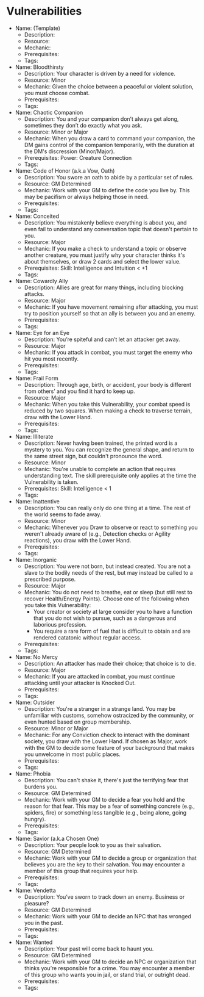 # Vulnerabilities

- Name: (Template)
   - Description:
   - Resource:
   - Mechanic:
   - Prerequisites:
   - Tags:
- Name: Bloodthirsty
   - Description: Your character is driven by a need for violence.
   - Resource: Minor
   - Mechanic: Given the choice between a peaceful or violent solution, you must choose
     combat.
   - Prerequisites:
   - Tags:
- Name: Chaotic Companion
   - Description: You and your companion don’t always get along, sometimes they don’t do
     exactly what you ask.
   - Resource: Minor or Major
   - Mechanic: When you draw a card to command your companion, the DM gains control of
     the companion temporarily, with the duration at the DM's discression (Minor/Major).
   - Prerequisites: Power: Creature Connection
   - Tags:
- Name: Code of Honor (a.k.a Vow, Oath)
   - Description: You swore an oath to abide by a particular set of rules.
   - Resource: GM Determined
   - Mechanic: Work with your GM to define the code you live by. This may be pacifism or
     always helping those in need.
   - Prerequisites:
   - Tags:
- Name: Conceited
   - Description: You mistakenly believe everything is about you, and even fail to
     understand any conversation topic that doesn't pertain to you.
   - Resource: Major
   - Mechanic: If you make a check to understand a topic or observe another creature,
     you must justify why your character thinks it's about themselves, or draw 2 cards
     and select the lower value.
   - Prerequisites: Skill: Intelligence and Intuition < +1
   - Tags:
- Name: Cowardly Ally
   - Description: Allies are great for many things, including blocking attacks.
   - Resource: Major
   - Mechanic: If you have movement remaining after attacking, you must try to position
     yourself so that an ally is between you and an enemy.
   - Prerequisites:
   - Tags:
- Name: Eye for an Eye
   - Description: You’re spiteful and can’t let an attacker get away.
   - Resource: Major
   - Mechanic: If you attack in combat, you must target the enemy who hit you most
     recently.
   - Prerequisites:
   - Tags:
- Name: Frail Form
   - Description: Through age, birth, or accident, your body is different from others’
     and you find it hard to keep up.
   - Resource: Major
   - Mechanic: When you take this Vulnerability, your combat speed is reduced by two
     squares. When making a check to traverse terrain, draw with the Lower Hand.
   - Prerequisites:
   - Tags:
- Name: Illiterate
   - Description: Never having been trained, the printed word is a mystery to you. You
     can recognize the general shape, and return to the same street sign, but couldn't
     pronounce the word.
   - Resource: Minor
   - Mechanic: You're unable to complete an action that requires understanding text. 
     The skill prerequisite only applies at the time the Vulnerability is taken.
   - Prerequisites: Skill: Intelligence < 1
   - Tags:
- Name: Inattentive
   - Description: You can really only do one thing at a time. The rest of the world
     seems to fade away.
   - Resource: Minor
   - Mechanic: Whenever you Draw to observe or react to something you weren't already
     aware of (e.g., Detection checks or Agility reactions), you draw with the Lower 
     Hand.
   - Prerequisites:
   - Tags:
- Name: Inorganic
   - Description: You were not born, but instead created. You are not a slave to the
     bodily needs of the rest, but may instead be called to a prescribed purpose.
   - Resource: Major
   - Mechanic: You do not need to breathe, eat or sleep (but still rest to recover
     Health/Energy Points). Choose one of the following when you
     take this Vulnerability:
      + Your creator or society at large consider you to have a function that you do not
        wish to pursue, such as a dangerous and laborious profession.
      + You require a rare form of fuel that is difficult to obtain and are rendered
        catatonic without regular access.
   - Prerequisites:
   - Tags:
- Name: No Mercy
   - Description: An attacker has made their choice; that choice is to die.
   - Resource: Major
   - Mechanic: If you are attacked in combat, you must continue attacking until your
     attacker is Knocked Out.
   - Prerequisites:
   - Tags:
- Name: Outsider
   - Description: You're a stranger in a strange land. You may be unfamiliar with
     customs, somehow ostracized by the community, or even hunted based on group
     membership.
   - Resource: Minor or Major
   - Mechanic: For any Conviction check to interact with the dominant society, you draw
     with the Lower Hand. If chosen as Major, work with the GM to decide
     some feature of your background that makes you unwelcome in most public places.
   - Prerequisites:
   - Tags:
- Name: Phobia
   - Description: You can't shake it, there's just the terrifying fear that burdens you.
   - Resource: GM Determined
   - Mechanic: Work with your GM to decide a fear you hold and the reason for that fear.
     This may be a fear of something concrete (e.g., spiders, fire) or something less
     tangible (e.g., being alone, going hungry).
   - Prerequisites:
   - Tags:
- Name: Savior (a.k.a Chosen One)
   - Description: Your people look to you as their salvation.
   - Resource: GM Determined
   - Mechanic: Work with your GM to decide a group or organization that believes you are
     the key to their salvation. You may encounter a member of this group that requires
     your help.
   - Prerequisites:
   - Tags:
- Name: Vendetta
   - Description: You’ve sworn to track down an enemy. Business or pleasure?
   - Resource: GM Determined
   - Mechanic: Work with your GM to decide an NPC that has wronged you in the past.
   - Prerequisites:
   - Tags:
- Name: Wanted
   - Description: Your past will come back to haunt you.
   - Resource: GM Determined
   - Mechanic: Work with your GM to decide an NPC or organization that thinks you’re
     responsible for a crime. You may encounter a member of this group who wants you in
     jail, or stand trial, or outright dead.
   - Prerequisites:
   - Tags:
